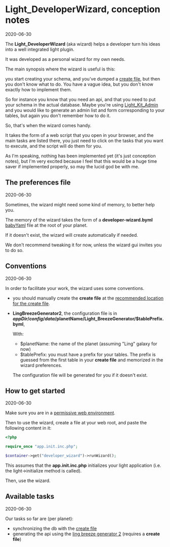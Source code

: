 Light_DeveloperWizard, conception notes
===========
2020-06-30




The **Light_DeveloperWizard** (aka wizard) helps a developer turn his ideas into a well integrated light plugin.


It was developed as a personal wizard for my own needs.


The main synopsis where the wizard is useful is this:

you start creating your schema, and you've dumped a [create file](https://github.com/lingtalfi/Light_DbSynchronizer/blob/master/doc/pages/conception-notes.md#create-file), but then you don't know what to do. You have a vague idea, but you don't know exactly
how to implement them.

So for instance you know that you need an api, and that you need to put your schema in the actual database.
Maybe you're using [Light_Kit_Admin](https://github.com/lingtalfi/Light_Kit_Admin) and you would like to generate an admin list and form corresponding to your tables,
but again you don't remember how to do it.  


So, that's when the wizard comes handy.

It takes the form of a web script that you open in your browser, and the main tasks are listed there, 
you just need to click on the tasks that you want to execute, and the script will do them for you.




As I'm speaking, nothing has been implemented yet (it's just conception notes), but I'm very excited because
I feel that this would be a huge time saver if implemented properly, so may the lucid god be with me. 
 
 
 
 
The preferences file
-----------
2020-06-30


Sometimes, the wizard might need some kind of memory, to better help you.


The memory of the wizard takes the form of a **developer-wizard.byml** [babyYaml](https://github.com/lingtalfi/BabyYaml) file at the root of your planet.

If it doesn't exist, the wizard will create automatically if needed.

We don't recommend tweaking it for now, unless the wizard gui invites you to do so.



Conventions
-----------
2020-06-30


In order to facilitate your work, the wizard uses some conventions.

- you should manually create the **create file** at the [recommended location for the create file](https://github.com/lingtalfi/TheBar/blob/master/discussions/create-file.md).
- **LingBreezeGenerator2**, the configuration file is in **$appDir/config/data/$planetName/Light_BreezeGenerator/$tablePrefix.byml**,

    With:
    - $planetName: the name of the planet (assuming "Ling" galaxy for now)  
    - $tablePrefix: you must have a prefix for your tables. The prefix is guessed from the first table in your **create file** and memorized in the wizard preferences.
    
    The configuration file will be generated for you if it doesn't exist.  




How to get started
--------
2020-06-30



Make sure you are in a [permissive web environment](https://github.com/lingtalfi/TheBar/blob/master/discussions/permissive-dev-environment.md).


Then to use the wizard, create a file at your web root, and paste the following content in it:


```php
<?php

require_once "app.init.inc.php";

$container->get("developer_wizard")->runWizard();

```

This assumes that the **app.init.inc.php** initializes your light application (i.e. the light->initialize method is called).


Then, use the wizard.




 
 
Available tasks
----------
2020-06-30

Our tasks so far are (per planet):


- synchronizing the db with the [create file](https://github.com/lingtalfi/TheBar/blob/master/discussions/create-file.md)
- generating the api using the [ling breeze generator 2](https://github.com/lingtalfi/Light_BreezeGenerator/blob/master/doc/pages/ling-breeze-generator-2.md) (requires a **create file**)


 